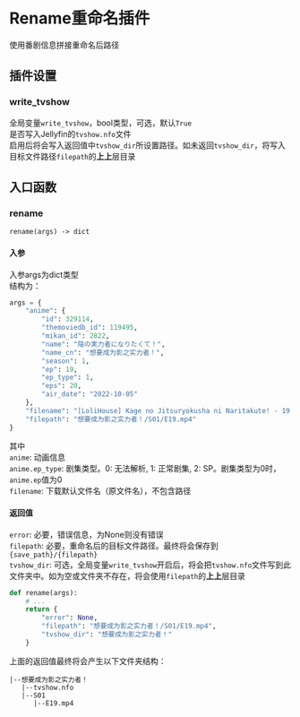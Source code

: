 # Rename重命名插件
使用番剧信息拼接重命名后路径


## 插件设置

### write_tvshow
全局变量`write_tvshow`，bool类型，可选，默认`True`  
是否写入Jellyfin的`tvshow.nfo`文件  
启用后将会写入返回值中`tvshow_dir`所设置路径。如未返回`tvshow_dir`，将写入目标文件路径`filepath`的**上上**层目录


## 入口函数
### rename
`rename(args) -> dict`

#### 入参
入参args为dict类型  
结构为：
```python
args = {
    "anime": {
        "id": 329114, 
        "themoviedb_id": 119495, 
        "mikan_id": 2822, 
        "name": "陰の実力者になりたくて！", 
        "name_cn": "想要成为影之实力者！", 
        "season": 1, 
        "ep": 19, 
        "ep_type": 1,
        "eps": 20, 
        "air_date": "2022-10-05"
    },
    "filename": "[LoliHouse] Kage no Jitsuryokusha ni Naritakute! - 19 [WebRip 1080p HEVC-10bit AAC][简繁内封字幕].mp4",
    "filepath": "想要成为影之实力者！/S01/E19.mp4"
}
```
其中  
`anime`: 动画信息  
`anime.ep_type`: 剧集类型。0: 无法解析, 1: 正常剧集, 2: SP。剧集类型为0时，`anime.ep`值为0  
`filename`: 下载默认文件名（原文件名），不包含路径  

#### 返回值
`error`: 必要，错误信息，为None则没有错误  
`filepath`: 必要，重命名后的目标文件路径。最终将会保存到`{save_path}/{filepath}`    
`tvshow_dir`: 可选，全局变量`write_tvshow`开启后，将会把`tvshow.nfo`文件写到此文件夹中。如为空或文件夹不存在，将会使用`filepath`的**上上**层目录      

```python
def rename(args):
    # ...
    return {
        "error": None,
        "filepath": "想要成为影之实力者！/S01/E19.mp4",
        "tvshow_dir": "想要成为影之实力者！"
    }
```
上面的返回值最终将会产生以下文件夹结构：  
```text
|--想要成为影之实力者！
   |--tvshow.nfo
   |--S01
      |--E19.mp4
```